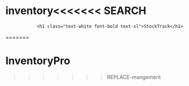 # inventory<<<<<<< SEARCH
                <h1 class="text-white font-bold text-xl">StockTrack</h1>
=======
                <h1 class="text-white font-bold text-xl">InventoryPro</h1>
>>>>>>> REPLACE-mangement
